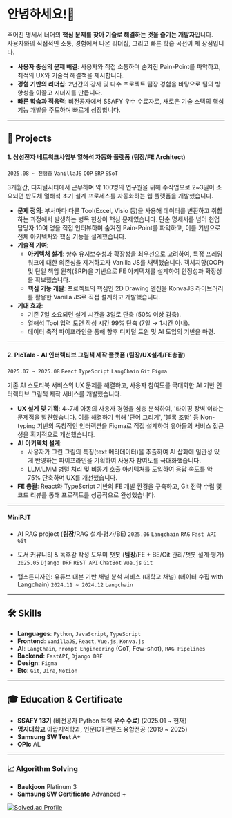 # 안녕하세요!👋

주어진 명세서 너머의 **핵심 문제를 찾아 기술로 해결하는 것을 즐기는 개발자**입니다. <br>
사용자와의 직접적인 소통, 경험에서 나온 리더십, 그리고 빠른 학습 곡선이 제 장점입니다.

* **사용자 중심의 문제 해결**: 사용자와 직접 소통하며 숨겨진 Pain-Point를 파악하고, 최적의 UX와 기술적 해결책을 제시합니다.
* **경험 기반의 리더십**: 2년간의 강사 및 다수 프로젝트 팀장 경험을 바탕으로 팀의 방향성을 이끌고 시너지를 만듭니다.
* **빠른 학습과 적응력**: 비전공자에서 SSAFY 우수 수료자로, 새로운 기술 스택의 핵심 기능 개발을 주도하며 빠르게 성장합니다.
---

## 🚀 Projects

#### 1. 삼성전자 네트워크사업부 열해석 자동화 플랫폼 (**팀장**/FE Architect)
`2025.08 ~ 진행중` `VanillaJS` `OOP` `SRP` `SSoT`

3개월간, 디지털시티에서 근무하며 약 100명의 연구원을 위해 수작업으로 2~3일이 소요되던 반도체 열해석 초기 설계 프로세스를 자동화하는 웹 플랫폼을 개발했습니다.

-   **문제 정의**: 부서마다 다른 Tool(Excel, Visio 등)을 사용해 데이터를 변환하고 취합하는 과정에서 발생하는 병목 현상이 핵심 문제였습니다. 단순 명세서를 넘어 현업 담당자 10여 명을 직접 인터뷰하며 숨겨진 Pain-Point를 파악하고, 이를 기반으로 전체 아키텍처와 핵심 기능을 설계했습니다.
-   **기술적 기여**:
    -   **아키텍처 설계**: 향후 유지보수성과 확장성을 최우선으로 고려하여, 특정 프레임워크에 대한 의존성을 제거하고자 Vanilla JS를 채택했습니다. 객체지향(OOP) 및 단일 책임 원칙(SRP)을 기반으로 FE 아키텍처를 설계하여 안정성과 확장성을 확보했습니다.
    -   **핵심 기능 개발**: 프로젝트의 핵심인 2D Drawing 엔진을 KonvaJS 라이브러리를 활용한 Vanilla JS로 직접 설계하고 개발했습니다.
-   **기대 효과**:
    -   기존 7일 소요되던 설계 시간을 3일로 단축 (50% 이상 감축).
    -   열해석 Tool 입력 도면 작성 시간 99% 단축 (7일 → 1시간 이내).
    -   데이터 축적 파이프라인을 통해 향후 디지털 트윈 및 AI 도입의 기반을 마련.

---

#### 2. PicTale - AI 인터랙티브 그림책 제작 플랫폼 (**팀장**/UX설계/FE총괄)
`2025.07 ~ 2025.08` `React` `TypeScript` `LangChain` `Git` `Figma`

기존 AI 스토리북 서비스의 UX 문제를 해결하고, 사용자 참여도를 극대화한 AI 기반 인터랙티브 그림책 제작 서비스를 개발했습니다.

-   **UX 설계 및 기획**: 4~7세 아동의 사용자 경험을 심층 분석하여, '타이핑 장벽'이라는 문제점을 발견했습니다. 이를 해결하기 위해 '단어 그리기', '블록 조합' 등 Non-typing 기반의 독창적인 인터랙션을 Figma로 직접 설계하여 유아들의 서비스 접근성을 획기적으로 개선했습니다.
-   **AI 아키텍처 설계**:
    -   사용자가 그린 그림의 특징(text 메타데이터)을 추출하여 AI 삽화에 일관성 있게 반영하는 파이프라인을 기획하여 사용자 참여도를 극대화했습니다.
    -   LLM/LMM 병렬 처리 및 비동기 호출 아키텍처를 도입하여 응답 속도를 약 75% 단축하며 UX를 개선했습니다.
-   **FE 총괄**: React와 TypeScript 기반의 FE 개발 환경을 구축하고, Git 전략 수립 및 코드 리뷰를 통해 프로젝트를 성공적으로 완성했습니다.

---
#### MiniPJT 
- AI RAG project (**팀장**/RAG 설계·평가/BE)
`2025.06` `Langchain` `RAG` `Fast API` `Git`

- 도서 커뮤니티 & 독후감 작성 도우미 챗봇 (**팀장**/FE + BE/Git 관리/챗봇 설계·평가)
`2025.05` `Django DRF` `REST API` `ChatBot` `Vue.js` `Git`

- 캡스톤디자인: 유튜브 대본 기반 채널 분석 서비스 (대학교 채널) (데이터 수집 with Langchain)
`2024.11 ~ 2024.12` `Langchain`


---

## 🛠️ Skills

-   **Languages**: `Python`, `JavaScript`, `TypeScript`
-   **Frontend**: `VanillaJS`, `React`, `Vue.js`, `Konva.js`
-   **AI**: `LangChain`, `Prompt Engineering` (CoT, Few-shot), `RAG Pipelines`
-   **Backend**: `FastAPI`, `Django DRF`
-   **Design**: `Figma`
-   **Etc**: `Git`, `Jira`, `Notion`

---

## 🎓 Education & Certificate

-   **SSAFY 13기** (비전공자 Python 트랙 **우수 수료**) (2025.01 ~ 현재)
-   **명지대학교** 아랍지역학과, 인문ICT콘텐츠 융합전공 (2019 ~ 2025)
-   **Samsung SW Test** A+
-   **OPIc** AL

---

### 📈 Algorithm Solving

-   **Baekjoon** Platinum 3
-   **Samsung SW Certificate** Advanced +

[![Solved.ac Profile](http://mazassumnida.wtf/api/v2/generate_badge?boj=cj98123)](https://solved.ac/cj98123/)
